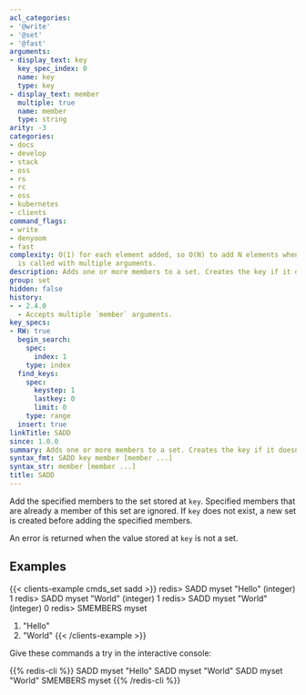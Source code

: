 ```yaml
---
acl_categories:
- '@write'
- '@set'
- '@fast'
arguments:
- display_text: key
  key_spec_index: 0
  name: key
  type: key
- display_text: member
  multiple: true
  name: member
  type: string
arity: -3
categories:
- docs
- develop
- stack
- oss
- rs
- rc
- oss
- kubernetes
- clients
command_flags:
- write
- denyoom
- fast
complexity: O(1) for each element added, so O(N) to add N elements when the command
  is called with multiple arguments.
description: Adds one or more members to a set. Creates the key if it doesn't exist.
group: set
hidden: false
history:
- - 2.4.0
  - Accepts multiple `member` arguments.
key_specs:
- RW: true
  begin_search:
    spec:
      index: 1
    type: index
  find_keys:
    spec:
      keystep: 1
      lastkey: 0
      limit: 0
    type: range
  insert: true
linkTitle: SADD
since: 1.0.0
summary: Adds one or more members to a set. Creates the key if it doesn't exist.
syntax_fmt: SADD key member [member ...]
syntax_str: member [member ...]
title: SADD
---
```

Add the specified members to the set stored at `key`.
Specified members that are already a member of this set are ignored.
If `key` does not exist, a new set is created before adding the specified
members.

An error is returned when the value stored at `key` is not a set.

## Examples

{{< clients-example cmds_set sadd >}}
redis> SADD myset "Hello"
(integer) 1
redis> SADD myset "World"
(integer) 1
redis> SADD myset "World"
(integer) 0
redis> SMEMBERS myset
1) "Hello"
2) "World"
{{< /clients-example >}}

Give these commands a try in the interactive console:

{{% redis-cli %}}
SADD myset "Hello"
SADD myset "World"
SADD myset "World"
SMEMBERS myset
{{% /redis-cli %}}
